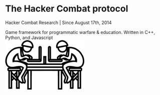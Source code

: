 # The Hacker Combat protocol
Hacker Combat Research | Since August 17th, 2014

Game framework for programmatic warfare & education. Written in C++, Python, and Javascript
</br><img src="./images/logo_bare.jpg" width="50%" />